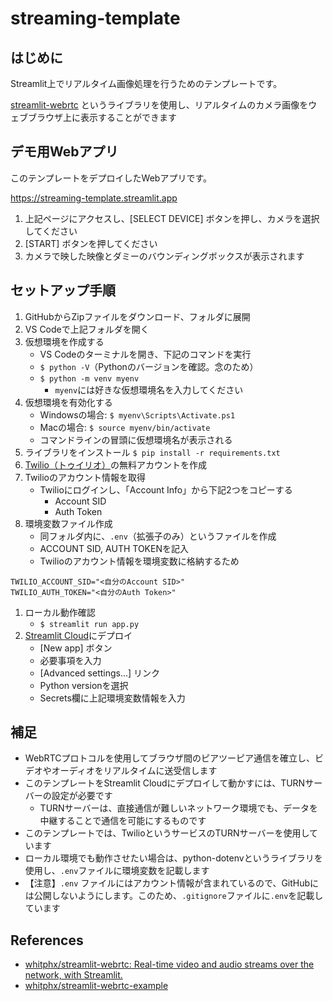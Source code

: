 # streaming-template

## はじめに
Streamlit上でリアルタイム画像処理を行うためのテンプレートです。

[streamlit-webrtc](https://github.com/whitphx/streamlit-webrtc) というライブラリを使用し、リアルタイムのカメラ画像をウェブブラウザ上に表示することができます

## デモ用Webアプリ

このテンプレートをデプロイしたWebアプリです。

https://streaming-template.streamlit.app

1. 上記ページにアクセスし、[SELECT DEVICE] ボタンを押し、カメラを選択してください
2. [START] ボタンを押してください
3. カメラで映した映像とダミーのバウンディングボックスが表示されます

## セットアップ手順

1. GitHubからZipファイルをダウンロード、フォルダに展開
2. VS Codeで上記フォルダを開く
3. 仮想環境を作成する
    - VS Codeのターミナルを開き、下記のコマンドを実行
    - `$ python -V`（Pythonのバージョンを確認。念のため）
    - `$ python -m venv myenv`
      - `myenv`には好きな仮想環境名を入力してください
4. 仮想環境を有効化する
	- Windowsの場合: `$ myenv\Scripts\Activate.ps1`
	- Macの場合: `$ source myenv/bin/activate`
	- コマンドラインの冒頭に仮想環境名が表示される
5. ライブラリをインストール
	`$ pip install -r requirements.txt`
6. [Twilio（トゥイリオ）](https://www.twilio.com/ja-jp)の無料アカウントを作成
7. Twilioのアカウント情報を取得
   - Twilioにログインし、「Account Info」から下記2つをコピーする
     - Account SID
     - Auth Token
8. 環境変数ファイル作成
   - 同フォルダ内に、`.env`（拡張子のみ）というファイルを作成
   - ACCOUNT SID, AUTH TOKENを記入
   - Twilioのアカウント情報を環境変数に格納するため

```
TWILIO_ACCOUNT_SID="<自分のAccount SID>"
TWILIO_AUTH_TOKEN="<自分のAuth Token>"
```

1. ローカル動作確認
    - `$ streamlit run app.py`
2.  [Streamlit Cloud](https://share.streamlit.io/)にデプロイ
	- [New app] ボタン
	- 必要事項を入力
	- [Advanced settings...] リンク
	- Python versionを選択
	- Secrets欄に上記環境変数情報を入力


## 補足

- WebRTCプロトコルを使用してブラウザ間のピアツーピア通信を確立し、ビデオやオーディオをリアルタイムに送受信します
- このテンプレートをStreamlit Cloudにデプロイして動かすには、TURNサーバーの設定が必要です
  - TURNサーバーは、直接通信が難しいネットワーク環境でも、データを中継することで通信を可能にするものです
- このテンプレートでは、TwilioというサービスのTURNサーバーを使用しています
- ローカル環境でも動作させたい場合は、python-dotenvというライブラリを使用し、`.env`ファイルに環境変数を記載します
- 【注意】`.env` ファイルにはアカウント情報が含まれているので、GitHubには公開しないようにします。このため、`.gitignore`ファイルに`.env`を記載しています

## References

- [whitphx/streamlit-webrtc: Real-time video and audio streams over the network, with Streamlit.](https://github.com/whitphx/streamlit-webrtc)
- [whitphx/streamlit-webrtc-example](https://github.com/whitphx/streamlit-webrtc-example/blob/main/app.py)
